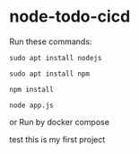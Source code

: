 # node-todo-cicd

Run these commands:


`sudo apt install nodejs`


`sudo apt install npm`


`npm install`

`node app.js`

or Run by docker compose

test
this is my first project

